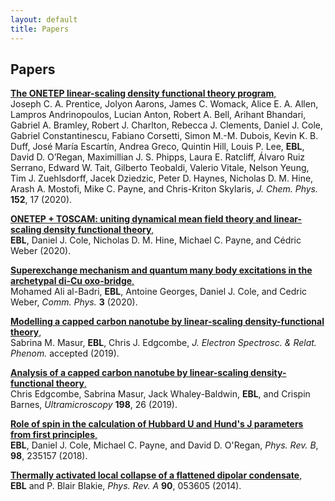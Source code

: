 ```yaml
---
layout: default 
title: Papers
---
```


## Papers
<a href="https://aip.scitation.org/doi/10.1063/5.0004445">__The ONETEP linear-scaling density functional theory program__,  </a> <br />
 Joseph C. A. Prentice, Jolyon Aarons, James C. Womack, Alice E. A. Allen, Lampros Andrinopoulos, Lucian Anton, Robert A. Bell, Arihant Bhandari, Gabriel A. Bramley, Robert J. Charlton, Rebecca J. Clements, Daniel J. Cole, Gabriel Constantinescu, Fabiano Corsetti, Simon M.-M. Dubois, Kevin K. B. Duff, José María Escartín, Andrea Greco, Quintin Hill, Louis P. Lee, **EBL**, David D. O’Regan, Maximillian J. S. Phipps, Laura E. Ratcliff, Álvaro Ruiz Serrano, Edward W. Tait, Gilberto Teobaldi, Valerio Vitale, Nelson Yeung, Tim J. Zuehlsdorff, Jacek Dziedzic, Peter D. Haynes, Nicholas D. M. Hine, Arash A. Mostofi, Mike C. Payne, and  Chris-Kriton Skylaris, *J. Chem. Phys.* **152**, 17 (2020). <a href="https://doi.org/10.1063/5.0004445"><i class="ai ai-doi "></i></a>

<a href="https://arxiv.org/abs/1911.07752">__ONETEP + TOSCAM: uniting dynamical mean field theory and linear-scaling density functional theory__,  </a> <br />
**EBL**, Daniel J. Cole, Nicholas D. M. Hine, Michael C. Payne, and Cédric Weber (2020). <a href="https://arxiv.org/abs/1911.07752"><i class="ai ai-arxiv "></i></a>

<a href="https://www.nature.com/articles/s42005-019-0270-1">__Superexchange mechanism and quantum many body excitations in the archetypal di-Cu oxo-bridge__,  </a> <br />
Mohamed Ali al-Badri, **EBL**, Antoine Georges, Daniel J. Cole, and Cedric Weber, *Comm. Phys.* **3** (2020). <a href="https://dx.doi.org/10.1038/s42005-019-0270-1"><i class="ai ai-doi "></i></a> <a href="https://arxiv.org/abs/1811.05739"><i class="ai ai-arxiv "></i></a>

<a href="https://doi.org/10.1016/j.elspec.2019.146896">__Modelling a capped carbon nanotube by linear-scaling density-functional theory__,  </a><br />
Sabrina M. Masur, **EBL**, Chris J. Edgcombe, *J. Electron Spectrosc. & Relat. Phenom.* accepted (2019). <a href="https://doi.org/10.1016/j.elspec.2019.146896"><i class="ai ai-doi "></i></a>

<a href="https://doi.org/10.1016/j.ultramic.2018.11.007">__Analysis of a capped carbon nanotube by linear-scaling density-functional theory__, </a> <br />
Chris Edgcombe, Sabrina Masur, Jack Whaley-Baldwin, **EBL**, and Crispin Barnes, *Ultramicroscopy* **198**, 26 (2019). <a href="https://doi.org/10.1016/j.ultramic.2018.11.007"><i class="ai ai-doi "></i> <a href="https://arxiv.org/abs/1809.03890"><i class="ai ai-arxiv "></i></a>

<a href="https://dx.doi.org/10.1103/PhysRevB.98.235157">__Role of spin in the calculation of Hubbard U and Hund's J parameters from first principles__,  </a> <br />
**EBL**, Daniel J. Cole, Michael C. Payne, and David D. O'Regan, *Phys. Rev. B*, **98**, 235157 (2018). <a href="https://dx.doi.org/10.1103/PhysRevB.98.235157"><i class="ai ai-doi "></i></a> <a href="https://arxiv.org/abs/1802.09048"><i class="ai ai-arxiv "></i></a>

<a href="https://dx.doi.org/10.1103/PhysRevA.90.053605">__Thermally activated local collapse of a flattened dipolar condensate__,</a> <br />
**EBL** and P. Blair Blakie, *Phys. Rev. A* **90**, 053605 (2014). <a href="https://dx.doi.org/10.1103/PhysRevA.90.053605"><i class="ai ai-doi "></i></a> <a href="https://arxiv.org/abs/1409.1766"><i class="ai ai-arxiv "></i></a>
